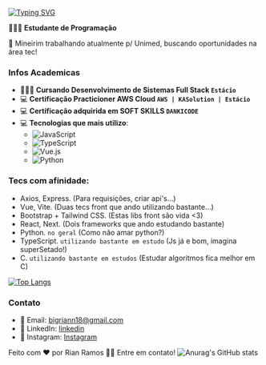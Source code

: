 [![Typing SVG](https://readme-typing-svg.demolab.com?font=Fira+Code&weight=900&size=23&pause=1000&color=5D02F7&random=false&width=435&lines=Hello!+I+Am+Rian+Ramos)](https://git.io/typing-svg)

👨🏻‍💻 **Estudante de Programação**

🏢 Mineirim trabalhando atualmente p/ Unimed, buscando oportunidades na área tec!

### Infos Academicas
- 👨🏻‍🎓 **Cursando Desenvolvimento de Sistemas Full Stack `Estácio`**
- 💻 **Certificação Practicioner AWS Cloud `AWS | KASolution | Estácio`**
- 💻 **Certificação adquirida em SOFT SKILLS `DANKICODE`**
- 💻 **Tecnologias que mais utilizo**: 
   - ![JavaScript](https://img.shields.io/badge/-JavaScript-yellow)
   - ![TypeScript](https://img.shields.io/badge/TypeScript-007ACC?style=flat&logo=typescript&logoColor=white)
   - ![Vue.js](https://img.shields.io/badge/-Vue.js-green)
   - ![Python](https://img.shields.io/badge/-Python-blue)

### Tecs com afinidade:
- Axios, Express. (Para requisições, criar api's...)
- Vue, Vite. (Duas tecs front que ando utilizando bastante...)
- Bootstrap + Tailwind CSS. (Estas libs front são vida <3)
- React, Next. (Dois frameworks que ando estudando bastante)
- Python. `no geral` (Como não amar python?)
- TypeScript. `utilizando bastante em estudo` (Js já e bom, imagina superSetado!)
- C. `utilizando bastante em estudos` (Estudar algoritmos fica melhor em C)

[![Top Langs](https://github-readme-stats.vercel.app/api/top-langs/?username=rianjsp)](https://github.com/anuraghazra/github-readme-stats)

### Contato
- 📧 Email: bigriann18@gmail.com
- 🔗 LinkedIn: [linkedin](https://www.linkedin.com/in/rian-joseph-946506239)
- 📸 Instagram: [Instagram](https://instagram.com/rian_jsp)

Feito com ❤️ por Rian Ramos 👋🏽 Entre em contato!
![Anurag's GitHub stats](https://github-readme-stats.vercel.app/api?username=rianjsp&show_icons=true)
